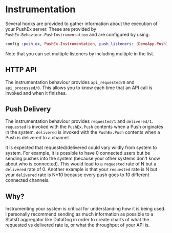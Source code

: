 # Instrumentation

Several hooks are provided to gather information about the execution of your PushEx server. These are provided by `PushEx.Behaviour.PushInstrumentation` and are configured by using:

```elixir
config :push_ex, PushEx.Instrumentation, push_listeners: [DemoApp.PushInstrumenter]
```

Note that you can set multiple listeners by including multiple in the list.

## HTTP API

The instrumentation behaviour provides `api_requested/0` and `api_processed/0`. This allows you to know each time that an API call is invoked and when it finishes.

## Push Delivery

The instrumentation behaviour provides `requested/1` and `delivered/1`. `requested` is invoked with the `PushEx.Push` contents when a Push originates in the system. `delivered` is invoked with the `PushEx.Push` contents when a Push is delivered to a channel.

It is expected that requested/delivered could vary wildly from system to system. For example, it is possible to have 0 connected users but be sending pushes into the system (because your other systems don't know about who is connected). This would lead to a `requested` rate of N but a `delivered` rate of 0. Another example is that your `requested` rate is N but your `delivered` rate is N*10 because every push goes to 10 different connected channels.

## Why?

Instrumenting your system is critical for understanding how it is being used. I personally recommend sending as much information as possible to a StatsD aggregator like DataDog in order to create charts of what the requested vs delivered rate is, or what the throughput of your API is.
